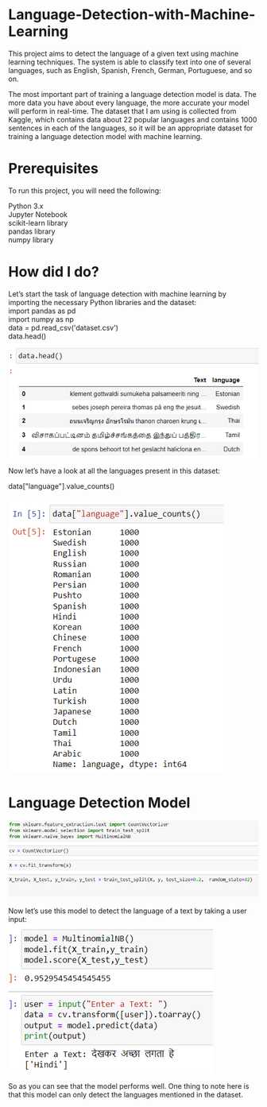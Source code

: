 # Language-Detection-with-Machine-Learning
This project aims to detect the language of a given text using machine learning techniques. The system is able to classify text into one of several languages, such as English, Spanish, French, German, Portuguese, and so on.

The most important part of training a language detection model is data. The more data you have about every language, the more accurate your model will perform in real-time. The dataset that I am using is collected from Kaggle, which contains data about 22 popular languages and contains 1000 sentences in each of the languages, so it will be an appropriate dataset for training a language detection model with machine learning.

# Prerequisites
To run this project, you will need the following:<br>

Python 3.x<br>
Jupyter Notebook<br>
scikit-learn library<br>
pandas library<br>
numpy library<br>


# How did I do?

Let’s start the task of language detection with machine learning by importing the necessary Python libraries and the dataset:<br>
import pandas as pd<br>
import numpy as np<br>
data = pd.read_csv('dataset.csv')<br>
data.head()<br>

![result](https://github.com/Sanketarali/Language-Detection-with-Machine-Learning/blob/main/1.png)<br>

Now let’s have a look at all the languages present in this dataset:<br>

data["language"].value_counts()<br>

![result](https://github.com/Sanketarali/Language-Detection-with-Machine-Learning/blob/main/2.png)<br>

# Language Detection Model

![result](https://github.com/Sanketarali/Language-Detection-with-Machine-Learning/blob/main/3.png)<br>

Now let’s use this model to detect the language of a text by taking a user input:<br>
![result](https://github.com/Sanketarali/Language-Detection-with-Machine-Learning/blob/main/4.png)<br>

So as you can see that the model performs well. One thing to note here is that this model can only detect the languages mentioned in the dataset.
